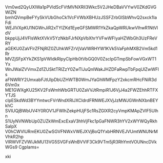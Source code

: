 Vm0wd2QyUXlWa1pPVldScFVtMVNXRll3Wkc5V2JHeDBaVVYwV0ZKdGVGWlZN
bmhQVmpBeFYySkVUbGhoCk1VcFVWbXBHUzJSSFZrbGlSbWhvQ2sxck1IaFdi
WEJIVXpKU1NGWnJiR2xTYlZKd1EyeGFSMWR1YkZkaQpWRUkwVlhwR1NtVldV
bkppUjJ4VFlsWktXVkV5YzNkbFJrNXpVbXhrYVFwWFIyaHZWbGh3UzFReVRY
aGEKU0ZaVFlrZFNjRlZ0ZUhkWFZrVjVaVWRHYW1KVk5VaFphMXB2Vm5kd1Rr
MVZjSFpXYkZKS1pVWldkRlpyClpHb0tVbGQ0V0ZsclpGTmpSbFowVGxWT1Yx
WnJWalZVVmxZd1ZUSktTRlZzY0ZwTlJuQnlWakJHZDFaRwpTbFpqUlZwWFls
aFNWRlY2UmxabFJtUlpDbUZHWTB0WmJYaGhWMFpzY2xkcmRHcFNiR3d6Vm0x
ME1GWXgKU25KV2FsWmhWbGRTU0ZaVVJtRmpiR1J6VjJ4a2FWZEhhRTFXYTJS
clpESkdWd3BYYmtwcFVrWndXRlJXCldrdFRNWEJXVjJzMWJGWnNXbnBEYkhC
SVlUQjBWbUV4Y0ROV1JFWlhZekpHUjFSc1RsZGlXR2cyVmpKMApZVlF5Ulhn
S1UyNVNWbUp0ZUZkWmExcExaV3hhVjFkc1pGaFNWR3hYV2xWYWQyRkhSalpX
V0hCWVlURmEKU0ZwSGVFNWxVWEJXVjBoQ1YxbHRNVEJVUmtWNUNrMVhkR2hp
VlRWVFZVWlJkMU13VG5SVGFsWnBVVlF3Ck9VTm5jR3RhYmtVOUNncDVkWGs9
Cgplams=

xki
